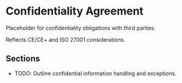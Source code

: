 # Confidentiality Agreement

Placeholder for confidentiality obligations with third parties.

Reflects CE/CE+ and ISO 27001 considerations.

## Sections
- TODO: Outline confidential information handling and exceptions.
